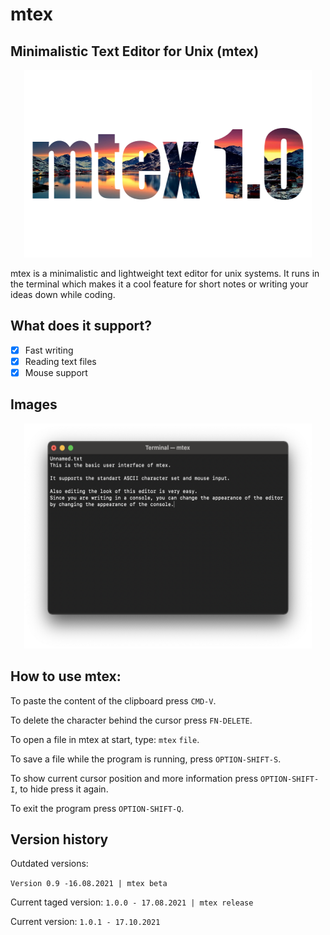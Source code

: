 # mtex

## Minimalistic Text Editor for Unix (mtex) ##


<p align="center">
  <img width="460" height="300" src="/Images/logo_mtex_1_0.png">
</p>


mtex is a minimalistic and lightweight text editor for unix systems. It runs in the terminal which makes it a cool feature for short notes or writing your ideas down while coding.

## What does it support? ##

- [x] Fast writing
- [x] Reading text files
- [x] Mouse support

## Images ##

<p align="center">
  <img width="460" height="360" src="/Images/mtex_view_1_0.png">
</p>

## How to use mtex: ##

To paste the content of the clipboard press `CMD-V`.

To delete the character behind the cursor press `FN-DELETE`.

To open a file in mtex at start, type: `mtex` `file`.

To save a file while the program is running, press `OPTION-SHIFT-S`.

To show current cursor position and more information press `OPTION-SHIFT-I`, to
hide press it again.

To exit the program press `OPTION-SHIFT-Q`.

## Version history ##
Outdated versions:

`Version 0.9 -16.08.2021 | mtex beta`

Current taged version:  `1.0.0 - 17.08.2021 | mtex release`

Current version:        `1.0.1 - 17.10.2021`
